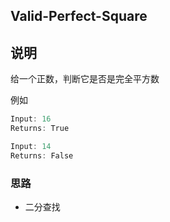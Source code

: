 ## Valid-Perfect-Square

## 说明

给一个正数，判断它是否是完全平方数

例如

```js
Input: 16
Returns: True

Input: 14
Returns: False
```

### 思路

- 二分查找